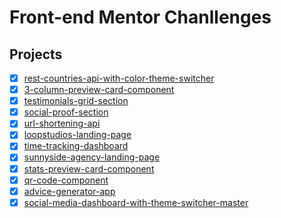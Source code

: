 # Front-end Mentor Chanllenges

## Projects

- [x] [rest-countries-api-with-color-theme-switcher](https://rest-countries-api-with-color-theme-switcher-nine.vercel.app/)
- [x] [3-column-preview-card-component](https://3-column-preview-card-component-main-swart.vercel.app/)
- [x] [testimonials-grid-section](https://testimonials-grid-section-main-imadatyatalah.netlify.app/)
- [x] [social-proof-section](https://social-proof-section-master-nine.netlify.app/)
- [x] [url-shortening-api](https://url-shortening-api-imadatyatalah.vercel.app/)
- [x] [loopstudios-landing-page](https://loopstudios-landing-page-zeta.vercel.app/)
- [x] [time-tracking-dashboard](https://time-tracking-dashboard-main.netlify.app/)
- [x] [sunnyside-agency-landing-page](https://sunnyside-agency-landing-page-imadatyatalah.netlify.app/)
- [x] [stats-preview-card-component](https://stats-preview-card-component-main-imadatyatalah.netlify.app/)
- [x] [qr-code-component](https://qr-code-component-imadatyatalah.netlify.app/)
- [x] [advice-generator-app](https://advice-generator-app-main-imadatyatalah.netlify.app/)
- [x] [social-media-dashboard-with-theme-switcher-master](/social-media-dashboard-with-theme-switcher-master)

<!-- - [ ] [ecommerce-product-page]() -->
